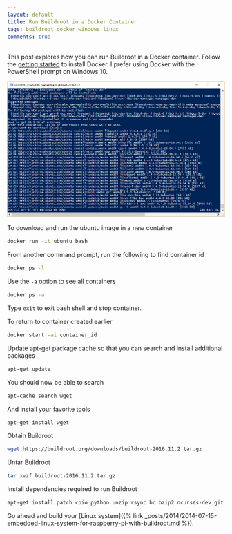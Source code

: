 ```yaml
---
layout: default
title: Run Buildroot in a Docker Container
tags: buildroot docker windows linux
comments: true
---
```


This post explores how you can run Buildroot in a Docker container. Follow the [getting started](https://docs.docker.com/docker-for-windows/) to install Docker. I prefer using Docker with the PowerShell prompt on Windows 10.

![docker-ubuntu-windows-10.PNG](/assets/img/docker-ubuntu-windows-10.png)

To download and run the ubuntu image in a new container

```bash
docker run -it ubuntu bash
```

From another command prompt, run the following to find container id

```bash
docker ps -l
```

Use the `-a` option to see all containers

```bash
docker ps -a
```

Type `exit` to exit bash shell and stop container.

To return to container created earlier

```bash
docker start -ai container_id
```

Update apt-get package cache so that you can search and install additional packages

```bash
apt-get update
```

You should now be able to search

```bash
apt-cache search wget
```

And install your favorite tools

```bash
apt-get install wget
```

Obtain Buildroot

```bash
wget https://buildroot.org/downloads/buildroot-2016.11.2.tar.gz
```

Untar Buildroot

```bash
tar xvzf buildroot-2016.11.2.tar.gz
```

Install dependencies required to run Buildroot

```bash
apt-get install patch cpio python unzip rsync bc bzip2 ncurses-dev git make g++
```

Go ahead and build your [Linux system]({% link _posts/2014/2014-07-15-embedded-linux-system-for-raspberry-pi-with-buildroot.md %}).
